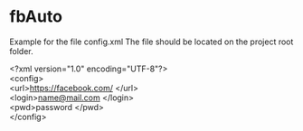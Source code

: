 # fbAuto

Example for the file
config.xml
The file should be located on the project root folder.

\<?xml version="1.0" encoding="UTF-8"?> <br>
\<config> </br>
	\<url>https://facebook.com/ \</url> <br>
	\<login>name@mail.com \</login> <br>
	\<pwd>password \</pwd> <br> \</config>
